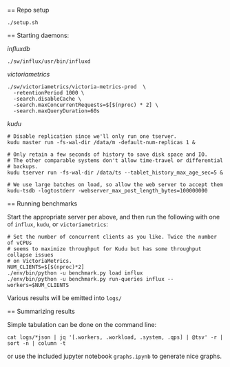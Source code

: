 == Repo setup

```
./setup.sh
```

== Starting daemons:

*influxdb*
```
./sw/influx/usr/bin/influxd 
```

*victoriametrics*

```
./sw/victoriametrics/victoria-metrics-prod  \
  -retentionPeriod 1000 \
  -search.disableCache \
  -search.maxConcurrentRequests=$[$(nproc) * 2] \
  -search.maxQueryDuration=60s
```

*kudu*

```
# Disable replication since we'll only run one tserver.
kudu master run -fs-wal-dir /data/m -default-num-replicas 1 &

# Only retain a few seconds of history to save disk space and IO.
# The other comparable systems don't allow time-travel or differential
# backups.
kudu tserver run -fs-wal-dir /data/ts --tablet_history_max_age_sec=5 &

# We use large batches on load, so allow the web server to accept them
kudu-tsdb -logtostderr -webserver_max_post_length_bytes=100000000
```

== Running benchmarks

Start the appropriate server per above, and then run the following with one of
`influx`, `kudu`, or `victoriametrics`:

```
# Set the number of concurrent clients as you like. Twice the number of vCPUs
# seems to maximize throughput for Kudu but has some throughput collapse issues
# on VictoriaMetrics.
NUM_CLIENTS=$[$(nproc)*2]
./env/bin/python -u benchmark.py load influx
./env/bin/python -u benchmark.py run-queries influx --workers=$NUM_CLIENTS
```

Various results will be emitted into `logs/`

== Summarizing results

Simple tabulation can be done on the command line:
```
cat logs/*json | jq '[.workers, .workload, .system, .qps] | @tsv' -r | sort -n | column -t 
```

or use the included jupyter notebook `graphs.ipynb` to generate nice graphs.
